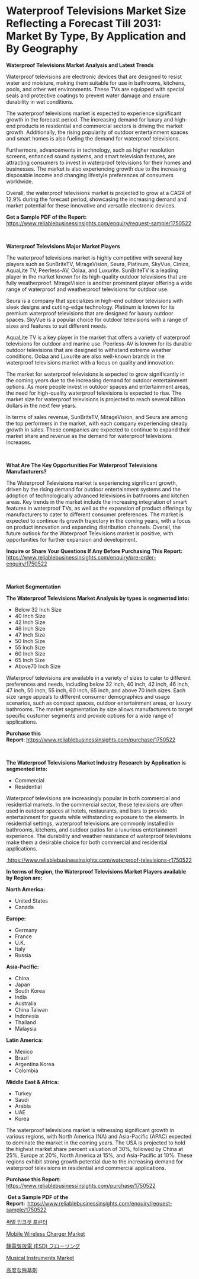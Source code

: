 <p><h1>Waterproof Televisions Market Size Reflecting a Forecast Till 2031: Market By Type, By Application and By Geography</h1></p><p><strong>Waterproof Televisions Market Analysis and Latest Trends</strong></p>
<p><p>Waterproof televisions are electronic devices that are designed to resist water and moisture, making them suitable for use in bathrooms, kitchens, pools, and other wet environments. These TVs are equipped with special seals and protective coatings to prevent water damage and ensure durability in wet conditions.</p><p>The waterproof televisions market is expected to experience significant growth in the forecast period. The increasing demand for luxury and high-end products in residential and commercial sectors is driving the market growth. Additionally, the rising popularity of outdoor entertainment spaces and smart homes is also fueling the demand for waterproof televisions.</p><p>Furthermore, advancements in technology, such as higher resolution screens, enhanced sound systems, and smart television features, are attracting consumers to invest in waterproof televisions for their homes and businesses. The market is also experiencing growth due to the increasing disposable income and changing lifestyle preferences of consumers worldwide.</p><p>Overall, the waterproof televisions market is projected to grow at a CAGR of 12.9% during the forecast period, showcasing the increasing demand and market potential for these innovative and versatile electronic devices.</p></p>
<p><strong>Get a Sample PDF of the Report:&nbsp;</strong> <a href="https://www.reliablebusinessinsights.com/enquiry/request-sample/1750522">https://www.reliablebusinessinsights.com/enquiry/request-sample/1750522</a></p>
<p>&nbsp;</p>
<p><strong>Waterproof Televisions Major Market Players</strong></p>
<p><p>The waterproof televisions market is highly competitive with several key players such as SunBriteTV, MirageVision, Seura, Platinum, SkyVue, Cinios, AquaLite TV, Peerless-AV, Oolaa, and Luxurite. SunBriteTV is a leading player in the market known for its high-quality outdoor televisions that are fully weatherproof. MirageVision is another prominent player offering a wide range of waterproof and weatherproof televisions for outdoor use.</p><p>Seura is a company that specializes in high-end outdoor televisions with sleek designs and cutting-edge technology. Platinum is known for its premium waterproof televisions that are designed for luxury outdoor spaces. SkyVue is a popular choice for outdoor televisions with a range of sizes and features to suit different needs.</p><p>AquaLite TV is a key player in the market that offers a variety of waterproof televisions for outdoor and marine use. Peerless-AV is known for its durable outdoor televisions that are designed to withstand extreme weather conditions. Oolaa and Luxurite are also well-known brands in the waterproof televisions market with a focus on quality and innovation.</p><p>The market for waterproof televisions is expected to grow significantly in the coming years due to the increasing demand for outdoor entertainment options. As more people invest in outdoor spaces and entertainment areas, the need for high-quality waterproof televisions is expected to rise. The market size for waterproof televisions is projected to reach several billion dollars in the next few years.</p><p>In terms of sales revenue, SunBriteTV, MirageVision, and Seura are among the top performers in the market, with each company experiencing steady growth in sales. These companies are expected to continue to expand their market share and revenue as the demand for waterproof televisions increases.</p></p>
<p>&nbsp;</p>
<p><strong>What Are The Key Opportunities For Waterproof Televisions Manufacturers?</strong></p>
<p><p>The Waterproof Televisions market is experiencing significant growth, driven by the rising demand for outdoor entertainment systems and the adoption of technologically advanced televisions in bathrooms and kitchen areas. Key trends in the market include the increasing integration of smart features in waterproof TVs, as well as the expansion of product offerings by manufacturers to cater to different consumer preferences. The market is expected to continue its growth trajectory in the coming years, with a focus on product innovation and expanding distribution channels. Overall, the future outlook for the Waterproof Televisions market is positive, with opportunities for further expansion and development.</p></p>
<p><strong>Inquire or Share Your Questions If Any Before Purchasing This Report:</strong> <a href="https://www.reliablebusinessinsights.com/enquiry/pre-order-enquiry/1750522">https://www.reliablebusinessinsights.com/enquiry/pre-order-enquiry/1750522</a></p>
<p>&nbsp;</p>
<p><strong>Market Segmentation</strong></p>
<p><strong>The Waterproof Televisions Market Analysis by types is segmented into:</strong></p>
<p><ul><li>Below 32 Inch Size</li><li>40 Inch Size</li><li>42 Inch Size</li><li>46 Inch Size</li><li>47 Inch Size</li><li>50 Inch Size</li><li>55 Inch Size</li><li>60 Inch Size</li><li>65 Inch Size</li><li>Above70 Inch Size</li></ul></p>
<p><p>Waterproof televisions are available in a variety of sizes to cater to different preferences and needs, including below 32 inch, 40 inch, 42 inch, 46 inch, 47 inch, 50 inch, 55 inch, 60 inch, 65 inch, and above 70 inch sizes. Each size range appeals to different consumer demographics and usage scenarios, such as compact spaces, outdoor entertainment areas, or luxury bathrooms. The market segmentation by size allows manufacturers to target specific customer segments and provide options for a wide range of applications.</p></p>
<p><strong>Purchase this Report:&nbsp;</strong><a href="https://www.reliablebusinessinsights.com/purchase/1750522">https://www.reliablebusinessinsights.com/purchase/1750522</a></p>
<p>&nbsp;</p>
<p><strong>The Waterproof Televisions Market Industry Research by Application is segmented into:</strong></p>
<p><ul><li>Commercial</li><li>Residential</li></ul></p>
<p><p>Waterproof televisions are increasingly popular in both commercial and residential markets. In the commercial sector, these televisions are often used in outdoor spaces at hotels, restaurants, and bars to provide entertainment for guests while withstanding exposure to the elements. In residential settings, waterproof televisions are commonly installed in bathrooms, kitchens, and outdoor patios for a luxurious entertainment experience. The durability and weather resistance of waterproof televisions make them a desirable choice for both commercial and residential applications.</p></p>
<p><a href="https://www.reliablebusinessinsights.com/waterproof-televisions-r1750522">&nbsp;https://www.reliablebusinessinsights.com/waterproof-televisions-r1750522</a></p>
<p><strong>In terms of Region, the Waterproof Televisions Market Players available by Region are:</strong></p>
<p>
    <p> <strong> North America: </strong>
        <ul>
            <li>United States</li>
            <li>Canada</li>
        </ul>
        </p> 
    <p> <strong> Europe: </strong>
        <ul>
            <li>Germany</li>
            <li>France</li>
            <li>U.K.</li>
            <li>Italy</li>
            <li>Russia</li>
        </ul>
        </p> 
    <p> <strong> Asia-Pacific: </strong>
        <ul>
            <li>China</li>
            <li>Japan</li>
            <li>South Korea</li>
            <li>India</li>
            <li>Australia</li>
            <li>China Taiwan</li>
            <li>Indonesia</li>
            <li>Thailand</li>
            <li>Malaysia</li>
        </ul>
        </p> 
    <p> <strong> Latin America: </strong>
        <ul>
            <li>Mexico</li>
            <li>Brazil</li>
            <li>Argentina Korea</li>
            <li>Colombia</li>
        </ul>
        </p> 
    <p> <strong> Middle East & Africa: </strong>
        <ul>
            <li>Turkey</li>
            <li>Saudi</li>
            <li>Arabia</li>
            <li>UAE</li>
            <li>Korea</li>
        </ul>
    </p>
    </p>
<p><p>The waterproof televisions market is witnessing significant growth in various regions, with North America (NA) and Asia-Pacific (APAC) expected to dominate the market in the coming years. The USA is projected to hold the highest market share percent valuation of 30%, followed by China at 25%, Europe at 20%, North America at 15%, and Asia-Pacific at 10%. These regions exhibit strong growth potential due to the increasing demand for waterproof televisions in residential and commercial applications.</p></p>
<p><strong>Purchase this Report: </strong><a href="https://www.reliablebusinessinsights.com/purchase/1750522">https://www.reliablebusinessinsights.com/purchase/1750522</a></p>
<p>&nbsp;<strong>Get a Sample PDF of the Report:&nbsp;&nbsp;</strong><a href="https://www.reliablebusinessinsights.com/enquiry/request-sample/1750522">https://www.reliablebusinessinsights.com/enquiry/request-sample/1750522</a></p>
<p><strong></strong></p>
<p><p><a href="https://github.com/shampaakter36/Market-Research-Report-List-1/blob/main/9613431149401.md">써멀 잉크젯 프린터</a></p><p><a href="https://github.com/juniordelafrance/Market-Research-Report-List-3/blob/main/mobile-wireless-charger-market.md">Mobile Wireless Charger Market</a></p><p><a href="https://github.com/sghwr779811674/Market-Research-Report-List-2/blob/main/3616750141560.md">静電気放電 (ESD) フローリング</a></p><p><a href="https://github.com/jaidynmorantestelletmjzya/Market-Research-Report-List-3/blob/main/musical-instruments-market.md">Musical Instruments Market</a></p><p><a href="https://github.com/dandier2003/Market-Research-Report-List-2/blob/main/6900348141561.md">高度な除草剤</a></p></p>